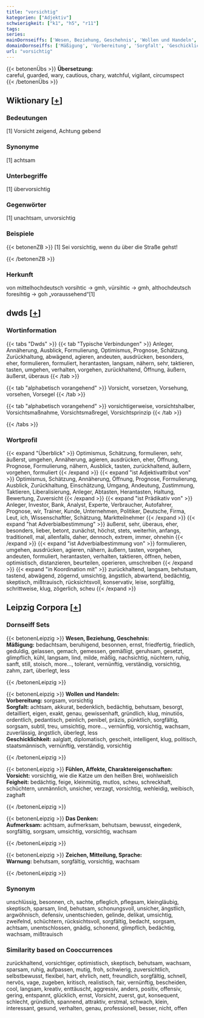 ```yaml
---
title: "vorsichtig"
kategorien: ["Adjektiv"]
schwierigkeit: ["k1", "h5", "r11"]
tags:
series:
mainDornseiffs: ['Wesen, Beziehung, Geschehnis', 'Wollen und Handeln', 'Fühlen, Affekte, Charaktereigenschaften', 'Das Denken', 'Zeichen, Mitteilung, Sprache']
domainDornseiffs: ['Mäßigung', 'Vorbereitung', 'Sorgfalt', 'Geschicklichkeit', 'Vorsicht', 'Feigheit', 'Aufmerksam', 'Warnung']
url: "vorsichtig"
---
```


{{< betonenÜbs >}}
**Übersetzung:**  
careful, guarded, wary, cautious, chary, watchful, vigilant, circumspect  
{{< /betonenÜbs >}}

## Wiktionary [[+](https://de.wiktionary.org/wiki/vorsichtig)]

### Bedeutungen
[1] Vorsicht zeigend, Achtung gebend  

### Synonyme
[1] achtsam  

### Unterbegriffe
[1] übervorsichtig  

### Gegenwörter
[1] unachtsam, unvorsichtig  

### Beispiele
{{< betonenZB >}}
[1] Sei vorsichtig, wenn du über die Straße gehst!  

{{< /betonenZB >}}
### Herkunft
von mittelhochdeutsch vorsihtic → gmh, vürsihtic → gmh, althochdeutsch foresihtig → goh „voraussehend“[1]  



## dwds [[+](https://www.dwds.de/wb/vorsichtig)]

### Wortinformation
{{< tabs "Dwds" >}}
{{< tab "Typische Verbindungen" >}}
Anleger, Annäherung, Ausblick, Formulierung, Optimismus, Prognose, Schätzung, Zurückhaltung, abwägend, agieren, andeuten, ausdrücken, besonders, eher, formulieren, formuliert, herantasten, langsam, nähern, sehr, taktieren, tasten, umgehen, verhalten, vorgehen, zurückhaltend, Öffnung, äußern, äußerst, überaus
{{< /tab >}}

{{< tab "alphabetisch vorangehend" >}}
Vorsicht, vorsetzen, Vorsehung, vorsehen, Vorsegel
{{< /tab >}}

{{< tab "alphabetisch vorangehend" >}}
vorsichtigerweise, vorsichtshalber, Vorsichtsmaßnahme, Vorsichtsmaßregel, Vorsichtsprinzip
{{< /tab >}}

{{< /tabs >}}

### Wortprofil
{{< expand "Überblick" >}} Optimismus, Schätzung, formulieren, sehr, äußerst, umgehen, Annäherung, agieren, ausdrücken, eher, Öffnung, Prognose, Formulierung, nähern, Ausblick, tasten, zurückhaltend, äußern, vorgehen, formuliert {{< /expand >}}
{{< expand "ist Adjektivattribut von" >}} Optimismus, Schätzung, Annäherung, Öffnung, Prognose, Formulierung, Ausblick, Zurückhaltung, Einschätzung, Umgang, Andeutung, Zustimmung, Taktieren, Liberalisierung, Anleger, Abtasten, Herantasten, Haltung, Bewertung, Zuversicht {{< /expand >}}
{{< expand "ist Prädikativ von" >}} Anleger, Investor, Bank, Analyst, Experte, Verbraucher, Autofahrer, Prognose, wir, Trainer, Kunde, Unternehmen, Politiker, Deutsche, Firma, Leut, ich, Wissenschaftler, Schätzung, Marktteilnehmer {{< /expand >}}
{{< expand "hat Adverbialbestimmung" >}} äußerst, sehr, überaus, eher, besonders, lieber, betont, zunächst, höchst, stets, weiterhin, anfangs, traditionell, mal, allenfalls, daher, dennoch, extrem, immer, ohnehin {{< /expand >}}
{{< expand "ist Adverbialbestimmung von" >}} formulieren, umgehen, ausdrücken, agieren, nähern, äußern, tasten, vorgehen, andeuten, formuliert, herantasten, verhalten, taktieren, öffnen, heben, optimistisch, distanzieren, beurteilen, operieren, umschreiben {{< /expand >}}
{{< expand "in Koordination mit" >}} zurückhaltend, langsam, behutsam, tastend, abwägend, zögernd, umsichtig, ängstlich, abwartend, bedächtig, skeptisch, mißtrauisch, rücksichtsvoll, konservativ, leise, sorgfältig, schrittweise, klug, zögerlich, scheu {{< /expand >}}

## Leipzig Corpora [[+](https://corpora.uni-leipzig.de/en/res?word=vorsichtig&corpusId=deu_newscrawl-public_2018)]

### Dornseiff Sets
{{< betonenLeipzig >}}
**Wesen, Beziehung, Geschehnis:**  
**Mäßigung:** bedachtsam, beruhigend, besonnen, ernst, friedfertig, friedlich, geduldig, gelassen, gemach, gemessen, gemäßigt, geruhsam, gesetzt, glimpflich, kühl, langsam, lind, milde, mäßig, nachsichtig, nüchtern, ruhig, sanft, still, stoisch, more..., tolerant, vernünftig, verständig, vorsichtig, zahm, zart, überlegt, less  

{{< /betonenLeipzig >}}


{{< betonenLeipzig >}}
**Wollen und Handeln:**  
**Vorbereitung:** sorgsam, vorsichtig  
**Sorgfalt:** achtsam, akkurat, bedenklich, bedächtig, behutsam, besorgt, detailliert, eigen, exakt, genau, gewissenhaft, gründlich, klug, minutiös, ordentlich, pedantisch, peinlich, penibel, präzis, pünktlich, sorgfältig, sorgsam, subtil, treu, umsichtig, more..., vernünftig, vorsichtig, wachsam, zuverlässig, ängstlich, überlegt, less  
**Geschicklichkeit:** aalglatt, diplomatisch, gescheit, intelligent, klug, politisch, staatsmännisch, vernünftig, verständig, vorsichtig  

{{< /betonenLeipzig >}}


{{< betonenLeipzig >}}
**Fühlen, Affekte, Charaktereigenschaften:**  
**Vorsicht:** vorsichtig, wie die Katze um den heißen Brei, wohlweislich  
**Feigheit:** bedächtig, feige, kleinmütig, mutlos, scheu, schreckhaft, schüchtern, unmännlich, unsicher, verzagt, vorsichtig, wehleidig, weibisch, zaghaft  

{{< /betonenLeipzig >}}


{{< betonenLeipzig >}}
**Das Denken:**  
**Aufmerksam:** achtsam, aufmerksam, behutsam, bewusst, eingedenk, sorgfältig, sorgsam, umsichtig, vorsichtig, wachsam  

{{< /betonenLeipzig >}}


{{< betonenLeipzig >}}
**Zeichen, Mitteilung, Sprache:**  
**Warnung:** behutsam, sorgfältig, vorsichtig, wachsam  

{{< /betonenLeipzig >}}

### Synonym
unschlüssig, besonnen, ch, sachte, pfleglich, pflegsam, kleingläubig, skeptisch, sparsam, lind, behutsam, schonungsvoll, unsicher, ängstlich, argwöhnisch, defensiv, unentschieden, gelinde, delikat, umsichtig, zweifelnd, schüchtern, rücksichtsvoll, sorgfältig, bedacht, sorgsam, achtsam, unentschlossen, gnädig, schonend, glimpflich, bedächtig, wachsam, mißtrauisch


### Similarity based on Cooccurrences
zurückhaltend, vorsichtiger, optimistisch, skeptisch, behutsam, wachsam, sparsam, ruhig, aufpassen, mutig, froh, schwierig, zuversichtlich, selbstbewusst, flexibel, hart, ehrlich, nett, freundlich, sorgfältig, schnell, nervös, vage, zugeben, kritisch, realistisch, fair, vernünftig, bescheiden, cool, langsam, kreativ, enttäuscht, aggressiv, anders, positiv, offensiv, gering, entspannt, glücklich, ernst, Vorsicht, zuerst, gut, konsequent, schlecht, gründlich, spannend, attraktiv, erstmal, schwach, klein, interessant, gesund, verhalten, genau, professionell, besser, nicht, offen

